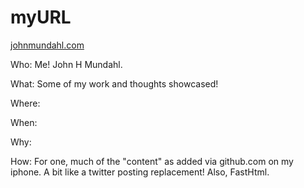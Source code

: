 # myURL
[johnmundahl.com](http://johnmundahl.com/)

Who: Me! John H Mundahl. 

What: Some of my work and thoughts showcased!

Where:

When: 

Why: 

How: For one, much of the "content" as added via github.com on my iphone. A bit like a twitter posting replacement! Also, FastHtml. 

